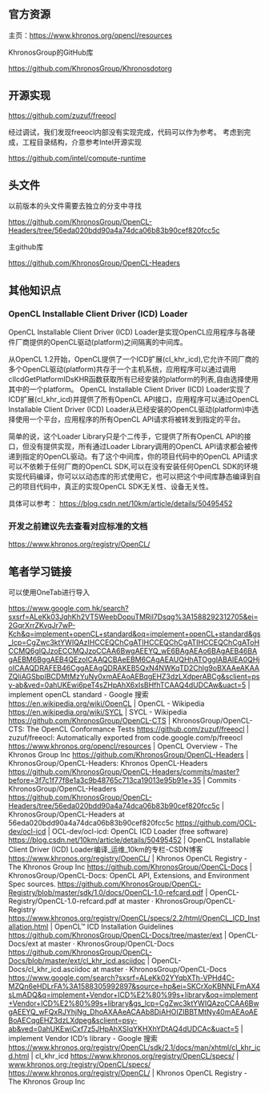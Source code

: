 <!--
 * @Description: Copyright(c) All rights reserved.
 * @Company: YUSUR
 * @Author: Shijun Gong
 * @Date: 2020-05-18 15:21:44
 * @LastEditors: Shijun Gong
 * @LastEditTime: 2020-06-04 14:55:38
--> 
## 官方资源

主页：https://www.khronos.org/opencl/resources

KhronosGroup的GitHub库

https://github.com/KhronosGroup/Khronosdotorg


## 开源实现

https://github.com/zuzuf/freeocl

经过调试，我们发现freeocl内部没有实现完成，代码可以作为参考。
考虑到完成，工程目录结构，介意参考Intel开源实现

https://github.com/intel/compute-runtime

## 头文件

以前版本的头文件需要去独立的分支中寻找

https://github.com/KhronosGroup/OpenCL-Headers/tree/56eda020bdd90a4a74dca06b83b90cef820fcc5c

主github库

https://github.com/KhronosGroup/OpenCL-Headers

## 其他知识点

### OpenCL Installable Client Driver (ICD) Loader

OpenCL Installable Client Driver (ICD) Loader是实现OpenCL应用程序与各硬件厂商提供的OpenCL驱动(platform)之间隔离的中间库。

从OpenCL 1.2开始，OpenCL提供了一个ICD扩展(cl_khr_icd),它允许不同厂商的多个OpenCL驱动(platform)共存于一个主机系统，应用程序可以通过调用clIcdGetPlatformIDsKHR函数获取所有已经安装的platform的列表,自由选择使用其中的一个platform。
OpenCL Installable Client Driver (ICD) Loader实现了ICD扩展(cl_khr_icd)并提供了所有OpenCL API接口，应用程序可以通过OpenCL Installable Client Driver (ICD) Loader从已经安装的OpenCL驱动(platform)中选择使用一个平台，应用程序的所有OpenCL API请求将被转发到指定的平台。

简单的说，这个Loader Library只是个二传手，它提供了所有OpenCL API的接口，但没有提供实现，所有通过Loader Library调用的OpenCL API请求都会被传递到指定的OpenCL驱动。有了这个中间库，你的项目代码中的OpenCL API请求可以不依赖于任何厂商的OpenCL SDK,可以在没有安装任何OpenCL SDK的环境实现代码编译，你可以以动态库的形式使用它，也可以把这个中间库静态编译到自己的项目代码中，真正的实现OpenCL SDK无关性、设备无关性。

具体可以参考： https://blog.csdn.net/10km/article/details/50495452

### 开发之前建议先去查看对应标准的文档

https://www.khronos.org/registry/OpenCL/



## 笔者学习链接

可以使用OneTab进行导入

https://www.google.com.hk/search?sxsrf=ALeKk03JqhKh2VT5WeebDopuTMRil7Dsqg%3A1588292312705&ei=2GqrXrrZKvqJr7wP-Kch&q=implement+openCL+standard&oq=implement+openCL+standard&gs_lcp=CgZwc3ktYWIQAzIHCCEQChCgATIHCCEQChCgATIHCCEQChCgAToHCCMQ6gIQJzoECCMQJzoCCAA6BwgAEEYQ_wE6BAgAEAo6BAgAEB46BAgAEBM6BggAEB4QEzoICAAQCBAeEBM6CAgAEAUQHhATOggIABAIEA0QHjoICAAQDRAFEB46CggAEAgQDRAKEB5QxN4NWKqTD2Chlg9oBXAAeAKAAZQIiAGSbpIBCDMtMzYuNy0xmAEAoAEBqgEHZ3dzLXdperABCg&sclient=psy-ab&ved=0ahUKEwi6peT4sZHpAhX6xIsBHfhTCAAQ4dUDCAw&uact=5 | implement openCL standard - Google 搜索
https://en.wikipedia.org/wiki/OpenCL | OpenCL - Wikipedia
https://en.wikipedia.org/wiki/SYCL | SYCL - Wikipedia
https://github.com/KhronosGroup/OpenCL-CTS | KhronosGroup/OpenCL-CTS: The OpenCL Conformance Tests
https://github.com/zuzuf/freeocl | zuzuf/freeocl: Automatically exported from code.google.com/p/freeocl
https://www.khronos.org/opencl/resources | OpenCL Overview - The Khronos Group Inc
https://github.com/KhronosGroup/OpenCL-Headers | KhronosGroup/OpenCL-Headers: Khronos OpenCL-Headers
https://github.com/KhronosGroup/OpenCL-Headers/commits/master?before=3f7c1f77f8e1a3c9b48765c713ca19013e95b91e+35 | Commits · KhronosGroup/OpenCL-Headers
https://github.com/KhronosGroup/OpenCL-Headers/tree/56eda020bdd90a4a74dca06b83b90cef820fcc5c | KhronosGroup/OpenCL-Headers at 56eda020bdd90a4a74dca06b83b90cef820fcc5c
https://github.com/OCL-dev/ocl-icd | OCL-dev/ocl-icd: OpenCL ICD Loader (free software)
https://blog.csdn.net/10km/article/details/50495452 | OpenCL Installable Client Driver (ICD) Loader编译_运维_10km的专栏-CSDN博客
https://www.khronos.org/registry/OpenCL/ | Khronos OpenCL Registry - The Khronos Group Inc
https://github.com/KhronosGroup/OpenCL-Docs | KhronosGroup/OpenCL-Docs: OpenCL API, Extensions, and Environment Spec sources.
https://github.com/KhronosGroup/OpenCL-Registry/blob/master/sdk/1.0/docs/OpenCL-1.0-refcard.pdf | OpenCL-Registry/OpenCL-1.0-refcard.pdf at master · KhronosGroup/OpenCL-Registry
https://www.khronos.org/registry/OpenCL/specs/2.2/html/OpenCL_ICD_Installation.html | OpenCL™ ICD Installation Guidelines
https://github.com/KhronosGroup/OpenCL-Docs/tree/master/ext | OpenCL-Docs/ext at master · KhronosGroup/OpenCL-Docs
https://github.com/KhronosGroup/OpenCL-Docs/blob/master/ext/cl_khr_icd.asciidoc | OpenCL-Docs/cl_khr_icd.asciidoc at master · KhronosGroup/OpenCL-Docs
https://www.google.com/search?sxsrf=ALeKk02YYqbXTh-VPHd4C-MZQn6eHDLrFA%3A1588305992897&source=hp&ei=SKCrXoKBNNLFmAX4sLmADQ&q=implement+Vendor+ICD%E2%80%99s+library&oq=implement+Vendor+ICD%E2%80%99s+library&gs_lcp=CgZwc3ktYWIQAzoCCAA6BwgAEEYQ_wFQxRJYhjNg_DhoAXAAeACAAb8DiAHOIZIBBTMtNy40mAEAoAEBoAECqgEHZ3dzLXdpeg&sclient=psy-ab&ved=0ahUKEwiCxf7z5JHpAhXSIqYKHXhYDtAQ4dUDCAc&uact=5 | implement Vendor ICD’s library - Google 搜索
https://www.khronos.org/registry/OpenCL/sdk/2.1/docs/man/xhtml/cl_khr_icd.html | cl_khr_icd
https://www.khronos.org/registry/OpenCL/specs/ | www.khronos.org:/registry/OpenCL/specs/
https://www.khronos.org/registry/OpenCL/ | Khronos OpenCL Registry - The Khronos Group Inc